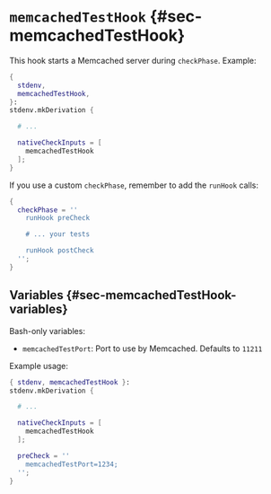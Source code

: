 
# `memcachedTestHook` {#sec-memcachedTestHook}

This hook starts a Memcached server during `checkPhase`. Example:

```nix
{
  stdenv,
  memcachedTestHook,
}:
stdenv.mkDerivation {

  # ...

  nativeCheckInputs = [
    memcachedTestHook
  ];
}
```

If you use a custom `checkPhase`, remember to add the `runHook` calls:
```nix
{
  checkPhase = ''
    runHook preCheck

    # ... your tests

    runHook postCheck
  '';
}
```

## Variables {#sec-memcachedTestHook-variables}

Bash-only variables:

 - `memcachedTestPort`: Port to use by Memcached. Defaults to `11211`

Example usage:

```nix
{ stdenv, memcachedTestHook }:
stdenv.mkDerivation {

  # ...

  nativeCheckInputs = [
    memcachedTestHook
  ];

  preCheck = ''
    memcachedTestPort=1234;
  '';
}
